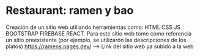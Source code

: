 ﻿# Restaurant: ramen y bao
Creación de un sitio web utiliando herramientas como: HTML CSS JS BOOTSTRAP FIREBASE REACT.
  Para este sitio web tome como referencia un sitio preexistente (por ejemplo, se utilizarón las descripciones de los platos)
https://ramens.pages.dev/ --> Link del sitio web ya subido a la web


